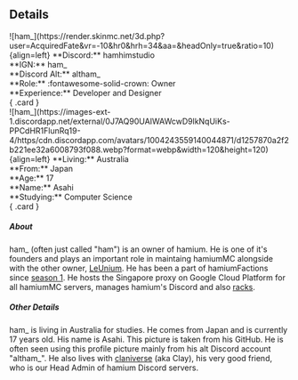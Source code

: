 ## Details
<div class="grid" markdown>
![ham_](https://render.skinmc.net/3d.php?user=AcquiredFate&vr=-10&hr0&hrh=34&aa=&headOnly=true&ratio=10){align=left}
**Discord:** hamhimstudio<br>
**IGN:** ham_<br>
**Discord Alt:** altham_ <br>
**Role:** :fontawesome-solid-crown: Owner<br>
**Experience:** Developer and Designer<br>
{ .card }
</div>
<div class="grid" markdown>
![ham_](https://images-ext-1.discordapp.net/external/0J7AQ90UAIWAWcwD9lkNqUiKs-PPCdHR1FlunRq19-4/https/cdn.discordapp.com/avatars/1004243559140044871/d1257870a2f2b221ee32a6008793f088.webp?format=webp&width=120&height=120){align=left}
**Living:** Australia<br>
**From:** Japan<br>
**Age:** 17 <br>
**Name:** Asahi<br>
**Studying:** Computer Science<br>
{ .card }
</div>

##### About
ham_ (often just called "ham") is an owner of hamium. He is one of it's founders and plays an important role in maintaing hamiumMC alongside with the other owner, [LeUnium](unium.md). He has been a part of hamiumFactions since [season 1](../seasons/s1.md). He hosts the Singapore proxy on Google Cloud Platform for all hamiumMC servers, manages hamium's Discord and also [racks](../extra/racks.md).

##### Other Details
ham_ is living in Australia for studies. He comes from Japan and is currently 17 years old. His name is Asahi. This picture is taken from his GitHub. He is often seen using this profile picture mainly from his alt Discord account "altham_". He also lives with [claniverse](realclay.md) (aka Clay), his very good friend, who is our Head Admin of hamium Discord servers.
